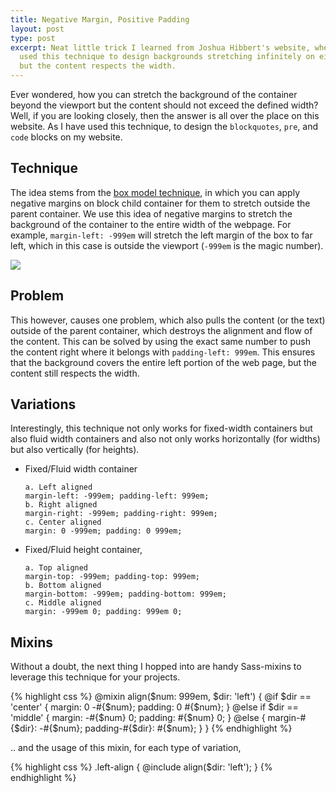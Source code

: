 ```yaml
---
title: Negative Margin, Positive Padding
layout: post
type: post
excerpt: Neat little trick I learned from Joshua Hibbert's website, where he has effectively
  used this technique to design backgrounds stretching infinitely on either directions
  but the content respects the width.
---
```


Ever wondered, how you can stretch the background of the container beyond the viewport but the content should not exceed the defined width? Well, if you are looking closely, then the answer is all over the place on this website. As I have used this technique, to design the `blockquotes`, `pre`, and `code` blocks on my website.

<!-- more -->

## Technique

The idea stems from the [box model technique](http://css-tricks.com/the-css-box-model/), in which you can apply negative margins on block child container for them to stretch outside the parent container. We use this idea of negative margins to stretch the background of the container to the entire width of the webpage. For example, `margin-left: -999em` will stretch the left margin of the box to far left, which in this case is outside the viewport (`-999em` is the magic number).

![](https://res.cloudinary.com/dw9fem4ki/image/upload/v1404648677/https_dl_kraken_io_7e3eb546529ff3421622655117b4bd51_negative-positive_s1vuna.png)

## Problem

This however, causes one problem, which also pulls the content (or the text) outside of the parent container, which destroys the alignment and flow of the content. This can be solved by using the exact same number to push the content right where it belongs with `padding-left: 999em`. This ensures that the background covers the entire left portion of the web page, but the content still respects the width.

## Variations

Interestingly, this technique not only works for fixed-width containers but also fluid width containers and also not only works horizontally (for widths) but also vertically (for heights).

- Fixed/Fluid width container  
    ```
    a. Left aligned  
    margin-left: -999em; padding-left: 999em;
    b. Right aligned  
    margin-right: -999em; padding-right: 999em;
    c. Center aligned  
    margin: 0 -999em; padding: 0 999em;
    ```

- Fixed/Fluid height container,
    ```
    a. Top aligned  
    margin-top: -999em; padding-top: 999em;
    b. Bottom aligned  
    margin-bottom: -999em; padding-bottom: 999em;
    c. Middle aligned  
    margin: -999em 0; padding: 999em 0;
    ```

## Mixins

Without a doubt, the next thing I hopped into are handy Sass-mixins to leverage this technique for your projects.

{% highlight css %}
@mixin align($num: 999em, $dir: 'left') {
    @if $dir == 'center' {
        margin: 0 -#{$num};
        padding: 0 #{$num};
    }
    @else if $dir == 'middle' {
        margin: -#{$num} 0;
        padding: #{$num} 0;
    }
    @else {
        margin-#{$dir}: -#{$num};
        padding-#{$dir}: #{$num};
    }
}
{% endhighlight %}

.. and the usage of this mixin, for each type of variation,

{% highlight css %}
.left-align {
    @include align($dir: 'left');
}
{% endhighlight %}